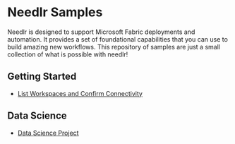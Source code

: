 # Needlr Samples

Needlr is designed to support Microsoft Fabric deployments and automation. It provides a set of foundational capabilities that you can use to build amazing new workflows. This repository of samples are just a small collection of what is possible with needlr!

## Getting Started

* [List Workspaces and Confirm Connectivity](./workspaces_list.py)

## Data Science

* [Data Science Project](./datascienceproject.py)
